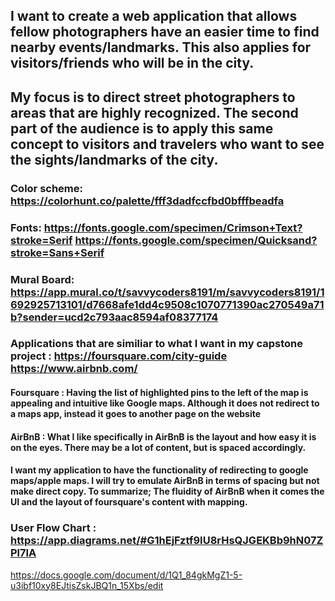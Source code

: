 <!-- MR Capstone Project "PhotoLoto" -->

<!-- Definition Statement -->
## I want to create a web application that allows fellow photographers have an easier time to find nearby events/landmarks. This also applies for visitors/friends who will be in the city.

<!-- Define Audience -->
## My focus is to direct street photographers to areas that are highly recognized. The second part of the audience is to apply this same concept to visitors and travelers who want to see the sights/landmarks of the city.

<!-- Define your content -->
### Color scheme: https://colorhunt.co/palette/fff3dadfccfbd0bfffbeadfa
### Fonts: https://fonts.google.com/specimen/Crimson+Text?stroke=Serif https://fonts.google.com/specimen/Quicksand?stroke=Sans+Serif

<!-- Mural Board -->
### Mural Board: https://app.mural.co/t/savvycoders8191/m/savvycoders8191/1692925713101/d7668afe1dd4c9508c1070771390ac270549a71b?sender=ucd2c793aac8594af08377174

<!-- Research -->
### Applications that are similiar to what I want in my capstone project : https://foursquare.com/city-guide https://www.airbnb.com/
#### Foursquare : Having the list of highlighted pins to the left of the map is appealing and intuitive like Google maps. Although it does not redirect to a maps app, instead it goes to another page on the website
#### AirBnB : What I like specifically in AirBnB is the layout and how easy it is on the eyes. There may be a lot of content, but is spaced accordingly.
#### I want my application to have the functionality of redirecting to google maps/apple maps. I will try to emulate AirBnB in terms of spacing but not make direct copy. To summarize; The fluidity of AirBnB when it comes the UI and the layout of foursquare's content with mapping.


<!-- userFlow Chart -->
### User Flow Chart : https://app.diagrams.net/#G1hEjFztf9IU8rHsQJGEKBb9hN07ZPl7lA

<!-- SWOT Analysis -->
https://docs.google.com/document/d/1Q1_84gkMgZ1-5-u3ibf10xy8EJtisZskJBQ1n_15Xbs/edit

